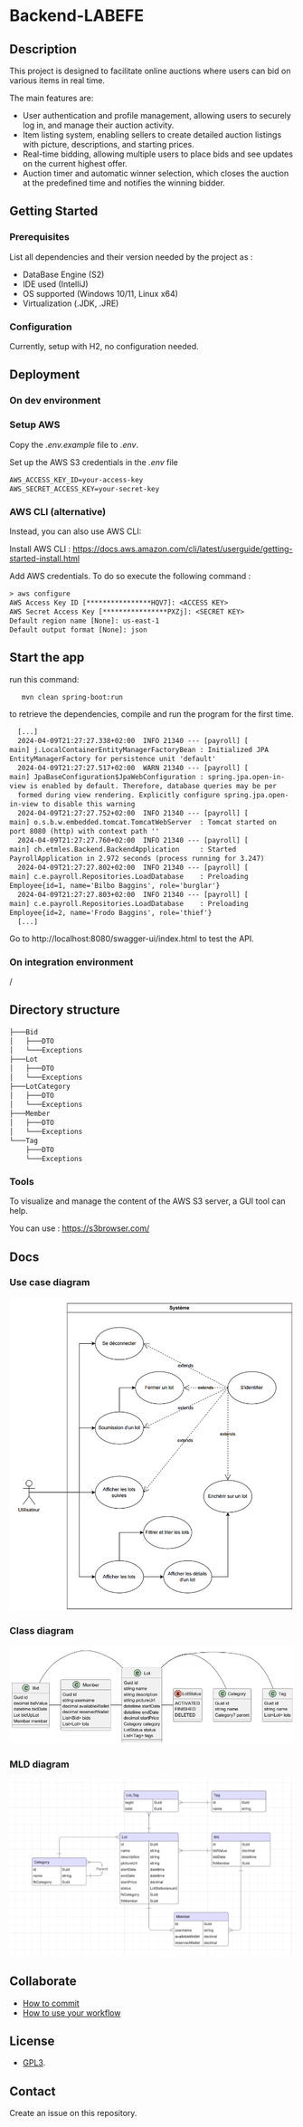 # Backend-LABEFE

## Description

This project is designed to facilitate online auctions where users can bid on various items in real time.

The main features are:

- User authentication and profile management, allowing users to securely log in, and manage their auction activity.
- Item listing system, enabling sellers to create detailed auction listings with picture, descriptions, and starting prices.
- Real-time bidding, allowing multiple users to place bids and see updates on the current highest offer.
- Auction timer and automatic winner selection, which closes the auction at the predefined time and notifies the winning bidder.

## Getting Started

### Prerequisites

List all dependencies and their version needed by the project as :

* DataBase Engine (S2)
* IDE used (IntelliJ)
* OS supported (Windows 10/11, Linux x64)
* Virtualization (.JDK, .JRE)

### Configuration

Currently, setup with H2, no configuration needed.

## Deployment

### On dev environment

### Setup AWS
Copy the *.env.example* file to *.env*.

Set up the AWS S3 credentials in the *.env* file
```
AWS_ACCESS_KEY_ID=your-access-key
AWS_SECRET_ACCESS_KEY=your-secret-key
```

### AWS CLI (alternative)
Instead, you can also use AWS CLI:

Install AWS CLI : https://docs.aws.amazon.com/cli/latest/userguide/getting-started-install.html

Add AWS credentials. To do so execute the following command :
```terminaloutput
> aws configure
AWS Access Key ID [****************HQV7]: <ACCESS KEY>
AWS Secret Access Key [****************PXZj]: <SECRET KEY>
Default region name [None]: us-east-1
Default output format [None]: json
```

## Start the app
run this command:
```
   mvn clean spring-boot:run
```

to retrieve the dependencies, compile and run the program for the first time.

```
  [...]
  2024-04-09T21:27:27.338+02:00  INFO 21340 --- [payroll] [           main] j.LocalContainerEntityManagerFactoryBean : Initialized JPA EntityManagerFactory for persistence unit 'default'
  2024-04-09T21:27:27.517+02:00  WARN 21340 --- [payroll] [           main] JpaBaseConfiguration$JpaWebConfiguration : spring.jpa.open-in-view is enabled by default. Therefore, database queries may be per
  formed during view rendering. Explicitly configure spring.jpa.open-in-view to disable this warning
  2024-04-09T21:27:27.752+02:00  INFO 21340 --- [payroll] [           main] o.s.b.w.embedded.tomcat.TomcatWebServer  : Tomcat started on port 8080 (http) with context path ''
  2024-04-09T21:27:27.760+02:00  INFO 21340 --- [payroll] [           main] ch.etmles.Backend.BackendApplication     : Started PayrollApplication in 2.972 seconds (process running for 3.247)
  2024-04-09T21:27:27.802+02:00  INFO 21340 --- [payroll] [           main] c.e.payroll.Repositories.LoadDatabase    : Preloading Employee{id=1, name='Bilbo Baggins', role='burglar'}
  2024-04-09T21:27:27.803+02:00  INFO 21340 --- [payroll] [           main] c.e.payroll.Repositories.LoadDatabase    : Preloading Employee{id=2, name='Frodo Baggins', role='thief'}
  [...]
```

Go to http://localhost:8080/swagger-ui/index.html to test the API.

### On integration environment

/

## Directory structure

```shell
├───Bid
│   ├───DTO
│   └───Exceptions
├───Lot
│   ├───DTO
│   └───Exceptions
├───LotCategory
│   ├───DTO
│   └───Exceptions
├───Member
│   ├───DTO
│   └───Exceptions
└───Tag
    ├───DTO
    └───Exceptions
```

### Tools
To visualize and manage the content of the AWS S3 server, a GUI tool can help.

You can use : https://s3browser.com/

## Docs

### Use case diagram

<img src="docs/usecase_diagram.png">

### Class diagram

<img src="docs/class_diagram.png">

### MLD diagram

<img src="docs/mld_diagram.png">

## Collaborate

  * [How to commit](https://www.conventionalcommits.org/en/v1.0.0/)
  * [How to use your workflow](https://nvie.com/posts/a-successful-git-branching-model/)

## License

* [GPL3](LICENSE).

## Contact

Create an issue on this repository.
